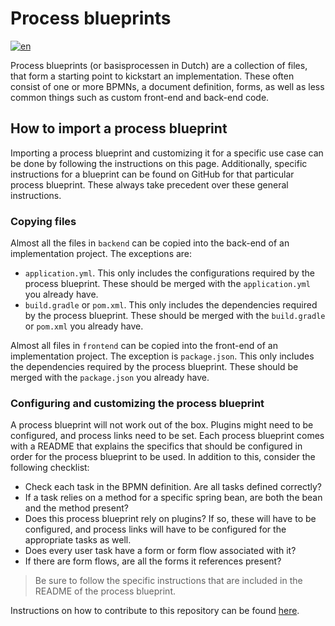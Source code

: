 # Process blueprints

[![en](https://img.shields.io/badge/lang-en-red.svg)](https://github.com/generiekzaakafhandelcomponent/Basisprocessen/blob/feature/generieke-zaak/README.md)

Process blueprints (or basisprocessen in Dutch) are a collection of files, that form a starting point to kickstart an
implementation. These often consist of one or more BPMNs, a document definition, forms, as well as less common things
such as custom front-end and back-end code.

## How to import a process blueprint

Importing a process blueprint and customizing it for a specific use case can be done by following the instructions on
this page. Additionally, specific instructions for a blueprint can be found on GitHub for that particular process
blueprint. These always take precedent over these general instructions.

### Copying files

Almost all the files in `backend` can be copied into the back-end of an implementation project. The exceptions are:

* `application.yml`. This only includes the configurations required by the process blueprint. These should be merged
  with the `application.yml` you already have.
* `build.gradle` or `pom.xml`. This only includes the dependencies required by the process blueprint. These should be
  merged with the `build.gradle` or `pom.xml` you already have.

Almost all files in `frontend` can be copied into the front-end of an implementation project. The exception is
`package.json`. This only includes the dependencies required by the process blueprint. These should be merged with
the `package.json` you already have.

### Configuring and customizing the process blueprint

A process blueprint will not work out of the box. Plugins might need to be configured, and process links need to be set.
Each process blueprint comes with a README that explains the specifics that should be configured in order for the
process blueprint to be used. In addition to this, consider the following checklist:

* Check each task in the BPMN definition. Are all tasks defined correctly?
* If a task relies on a method for a specific spring bean, are both the bean and the method present?
* Does this process blueprint rely on plugins? If so, these will have to be configured, and process links will have to
  be configured for the appropriate tasks as well.
* Does every user task have a form or form flow associated with it?
* If there are form flows, are all the forms it references present?

> Be sure to follow the specific instructions that are included in the README of the process blueprint.

Instructions on how to contribute to this repository can be found [here](https://github.com/generiekzaakafhandelcomponent/Basisprocessen/blob/feature/generieke-zaak/CONTRIBUTING.md).
